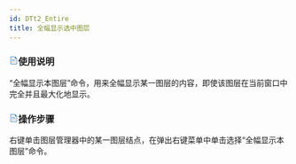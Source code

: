 ```yaml
---
id: DTt2_Entire
title: 全幅显示选中图层
---
```

### ![](../../img/read.gif)使用说明

“全幅显示本图层”命令，用来全幅显示某一图层的内容，即使该图层在当前窗口中完全并且最大化地显示。

### ![](../../img/read.gif)操作步骤

右键单击图层管理器中的某一图层结点，在弹出右键菜单中单击选择“全幅显示本图层”命令。

